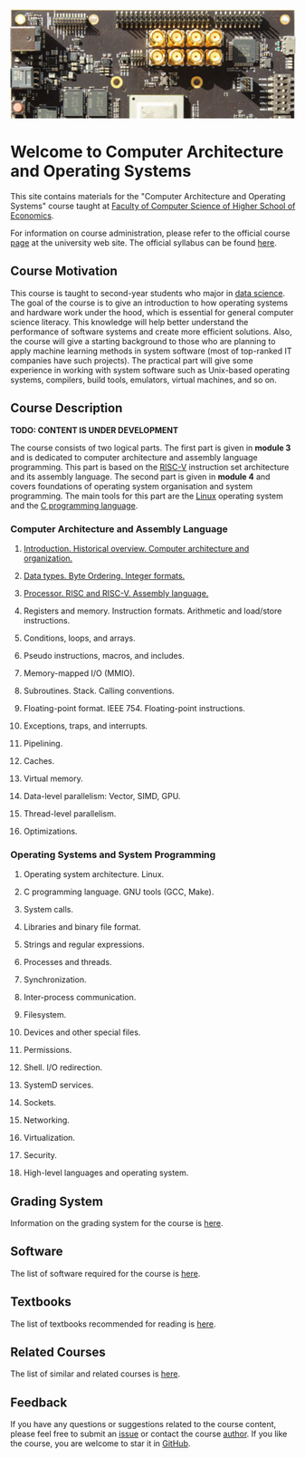 ![SiFive HiFive Unleashed](images/hifive-unleashed-logo.png)

# Welcome to Computer Architecture and Operating Systems

This site contains materials for the "Computer Architecture and Operating Systems" course taught at
[Faculty of Computer Science of Higher School of Economics](https://cs.hse.ru/en/).

For information on course administration, please refer to the
official course [page](http://wiki.cs.hse.ru/ACOS_DSBA_2019/2020) at the university web site.
The official syllabus can be found [here](https://www.hse.ru/edu/courses/375268865).

## Course Motivation

This course is taught to second-year students who major in [data science](https://www.hse.ru/en/ba/data/).
The goal of the course is to give an introduction to how operating systems and hardware work under the hood,
which is essential for general computer science literacy.
This knowledge will help better understand the performance of software systems and create more efficient solutions.
Also, the course will give a starting background to those who are planning to apply machine learning methods
in system software (most of top-ranked IT companies have such projects).
The practical part will give some experience in working with system software such as Unix-based operating systems,
compilers, build tools, emulators, virtual machines, and so on. 

## Course Description

__TODO: CONTENT IS UNDER DEVELOPMENT__ 

The course consists of two logical parts.
The first part is given in __module 3__ and is dedicated to computer architecture and assembly language programming.
This part is based on the [RISC-V](https://en.wikipedia.org/wiki/RISC-V) instruction set architecture
and its assembly language.
The second part is given in __module 4__ and covers foundations of operating system organisation and system programming.
The main tools for this part are the [Linux](https://en.wikipedia.org/wiki/Linux) operating system and
the [C programming language](https://en.wikipedia.org/wiki/C_%28programming_language%29).

### Computer Architecture and Assembly Language

1. [Introduction. Historical overview. Computer architecture and organization.](part1ca/01_Introduction/lecture.md)
   <!--- [CODR] Chapter 1, [MIT 6.172] Lecture 1. [SCO] --> 

2. [Data types. Byte Ordering. Integer formats.](part1ca/02_DataTypes/lecture.md)
   <!--- [CSPP] Chapter 2. -->

3. [Processor. RISC and RISC-V. Assembly language.](part1ca/03_CPU/lecture.md)

4. Registers and memory. Instruction formats. Arithmetic and load/store instructions.

5. Conditions, loops, and arrays.

6. Pseudo instructions, macros, and includes.
 
7. Memory-mapped I/O (MMIO).

8. Subroutines. Stack. Calling conventions.

9. Floating-point format. IEEE 754. Floating-point instructions.

10. Exceptions, traps, and interrupts.

11. Pipelining. <!--- Hazzards. Prediction. Reordering? -->

12. Caches.

13. Virtual memory.

14. Data-level parallelism: Vector, SIMD, GPU.

15. Thread-level parallelism.

16. Optimizations.

### Operating Systems and System Programming

1. Operating system architecture. Linux.

2. C programming language. GNU tools (GCC, Make).

3. System calls.

4. Libraries and binary file format.

5. Strings and regular expressions.

6. Processes and threads.

7. Synchronization.

8. Inter-process communication.

9. Filesystem.

10. Devices and other special files.

11. Permissions.

12. Shell. I/O redirection.

13. SystemD services.

14. Sockets.

15. Networking.

16. Virtualization.

17. Security.

18. High-level languages and operating system.

## Grading System

Information on the grading system for the course is [here](grades.md).

## Software

The list of software required for the course is [here](software.md). 

## Textbooks

The list of textbooks recommended for reading is [here](books.md).

## Related Courses

The list of similar and related courses is [here](courses.md).

## Feedback

If you have any questions or suggestions related to the course content, please feel free to submit
an [issue](https://github.com/andrewt0301/hse-acos-course/issues)
or contact the course [author](https://github.com/andrewt0301). 
If you like the course, you are welcome to star it in [GitHub](https://github.com/andrewt0301/hse-acos-course).
